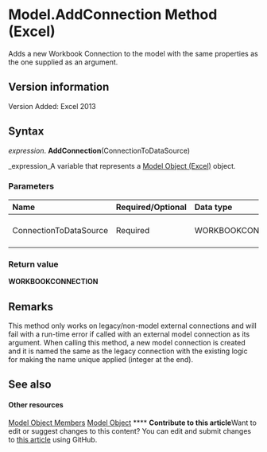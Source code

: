 
# Model.AddConnection Method (Excel)

Adds a new Workbook Connection to the model with the same properties as the one supplied as an argument.


## Version information

Version Added: Excel 2013 


## Syntax

 _expression_. **AddConnection**(ConnectionToDataSource)

 _expression_A variable that represents a  [Model Object (Excel)](7946bddc-7c4a-3519-52c8-526af2b55ef3.md) object.


### Parameters



|**Name**|**Required/Optional**|**Data type**|**Description**|
|:-----|:-----|:-----|:-----|
|ConnectionToDataSource|Required|WORKBOOKCONNECTION|The Workbook connection.|

### Return value

 **WORKBOOKCONNECTION**


## Remarks

This method only works on legacy/non-model external connections and will fail with a run-time error if called with an external model connection as its argument. When calling this method, a new model connection is created and it is named the same as the legacy connection with the existing logic for making the name unique applied (integer at the end).


## See also


#### Other resources


 [Model Object Members](http://msdn.microsoft.com/library/b2bd944a-3484-222b-b3d6-acd70a6ac28a%28Office.15%29.aspx)
 [Model Object](7946bddc-7c4a-3519-52c8-526af2b55ef3.md)
****   **Contribute to this article**Want to edit or suggest changes to this content? You can edit and submit changes to  [this article](https://github.com/jhershey00/VBA_Excel_Test/OpenXMLCon/articles/58ed2796-9cfa-2737-43c0-f5a5a4badcc3.md) using GitHub.

